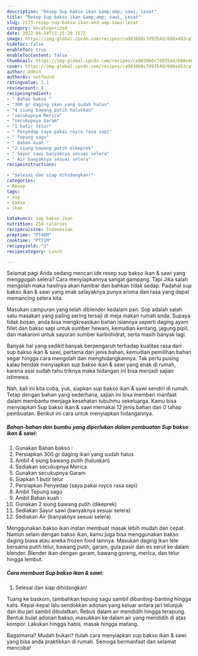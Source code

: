 ```yaml
---
description: "Resep Sup bakso ikan &amp;amp; sawi, Lezat"
title: "Resep Sup bakso ikan &amp;amp; sawi, Lezat"
slug: 2173-resep-sup-bakso-ikan-and-amp-sawi-lezat
category: Uncategorized
date: 2022-04-18T13:25:29.157Z
image: https://img-global.cpcdn.com/recipes/ca9838b0c7d9354d/680x482cq70/sup-bakso-ikan-sawi-foto-resep-utama.jpg
hideToc: false
enableToc: true
enableTocContent: false
thumbnail: https://img-global.cpcdn.com/recipes/ca9838b0c7d9354d/680x482cq70/sup-bakso-ikan-sawi-foto-resep-utama.jpg
cover: https://img-global.cpcdn.com/recipes/ca9838b0c7d9354d/680x482cq70/sup-bakso-ikan-sawi-foto-resep-utama.jpg
author: Admin
authorAv: notfound
ratingvalue: 3.1
reviewcount: 8
recipeingredient:
- " Bahan bakso "
- "300 gr daging ikan yang sudah halus"
- "4 siung bawang putih haluskan"
- "secukupnya Merica"
- "secukupnya Garam"
- "1 butir telur"
- " Penyedap saya pakai royco rasa sapi"
- " Tepung sagu"
- " Bahan kuah "
- "2 siung bawang putih dikeprek"
- " Sayur sawi banyaknya sesuai selera"
- " Air banyaknya sesuai selera"
recipeinstructions:

- "Selesai dan siap dihidangkan!"
categories:
- Resep
tags:
- sup
- bakso
- ikan

katakunci: sup bakso ikan 
nutrition: 258 calories
recipecuisine: Indonesian
preptime: "PT40M"
cooktime: "PT31M"
recipeyield: "3"
recipecategory: Lunch

---
```



Selamat pagi Anda sedang mencari ide resep sup bakso ikan &amp; sawi yang menggugah selera? Cara menyiapkannya sangat gampang. Tapi Jika salah mengolah maka hasilnya akan hambar dan bahkan tidak sedap. Padahal sup bakso ikan &amp; sawi yang enak selayaknya punya aroma dan rasa yang dapat memancing selera kita.


Masukan campuran yang telah diblender kedalam pan. Sop adalah salah satu masakan yang paling sering tersaji di meja makan rumah anda. Supaya tidak bosan, anda bisa mengkreasikan bahan isiannya seperti daging ayam fillet dan bakso sapi untuk sumber hewani, kemudian kentang, jagung pipil, dan makaroni untuk sayuran sumber karbohidrat, serta masih banyak lagi.

Banyak hal yang sedikit banyak berpengaruh terhadap kualitas rasa dari sup bakso ikan &amp; sawi, pertama dari jenis bahan, kemudian pemilihan bahan segar hingga cara mengolah dan menghidangkannya. Tak perlu pusing kalau hendak menyiapkan sup bakso ikan &amp; sawi yang enak di rumah, karena asal sudah tahu triknya maka hidangan ini bisa menjadi sajian istimewa.


Nah, kali ini kita coba, yuk, siapkan sup bakso ikan &amp; sawi sendiri di rumah. Tetap dengan bahan yang sederhana, sajian ini bisa memberi manfaat dalam membantu menjaga kesehatan tubuhmu sekeluarga. Kamu bisa menyiapkan Sup bakso ikan &amp; sawi memakai 12 jenis bahan dan 0 tahap pembuatan. Berikut ini cara untuk menyiapkan hidangannya.

<!--inarticleads1-->

##### Bahan-bahan dan bumbu yang diperlukan dalam pembuatan Sup bakso ikan &amp; sawi:

1. Gunakan  Bahan bakso :
1. Persiapkan 300 gr daging ikan yang sudah halus
1. Ambil 4 siung bawang putih (haluskan)
1. Sediakan secukupnya Merica
1. Gunakan secukupnya Garam
1. Siapkan 1 butir telur
1. Persiapkan  Penyedap (saya pakai royco rasa sapi)
1. Ambil  Tepung sagu
1. Ambil  Bahan kuah :
1. Gunakan 2 siung bawang putih (dikeprek)
1. Sediakan  Sayur sawi (banyaknya sesuai selera)
1. Sediakan  Air (banyaknya sesuai selera)


Menggunakan bakso ikan instan membuat masak lebih mudah dan cepat. Namun selain dengan bakso ikan, kamu juga bisa menggunakan bakso daging biasa atau aneka frozen food lainnya. Masukan daging ikan lele bersama putih telur, bawang putih, garam, gula pasir dan es serut ke dalam blender. Blender ikan dengan garam, bawang goreng, merica, dan telur hingga lembut. 

<!--inarticleads2-->

##### Cara membuat Sup bakso ikan &amp; sawi:


1. Selesai dan siap dihidangkan!

Tuang ke baskom, tambahkan tepung sagu sambil dibanting-banting hingga kalis. Kepal-kepal lalu sendokkan adonan yang keluar antara jari telunjuk dan ibu jari sambil dibulatkan. Rebus dalam air mendidih hingga terapung. Bentuk bulat adonan bakso, masukkan ke dalam air yang mendidih di atas kompor. Lakukan hingga habis, masak hingga matang. 

Bagaimana? Mudah bukan? Itulah cara menyiapkan sup bakso ikan &amp; sawi yang bisa anda praktikkan di rumah. Semoga bermanfaat dan selamat mencoba!
